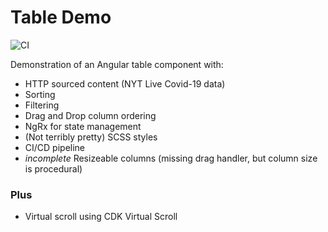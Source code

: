 # Table Demo

![CI](https://github.com/kylebjordahl/clickup-ng-table-demo/workflows/CI/badge.svg)

Demonstration of an Angular table component with:

- HTTP sourced content (NYT Live Covid-19 data)
- Sorting
- Filtering
- Drag and Drop column ordering
- NgRx for state management
- (Not terribly pretty) SCSS styles
- CI/CD pipeline
- _incomplete_ Resizeable columns (missing drag handler, but column size is procedural)

### Plus

- Virtual scroll using CDK Virtual Scroll
